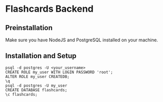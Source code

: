# Flashcards Backend

## Preinstallation

Make sure you have NodeJS and PostgreSQL installed on your machine.

## Installation and Setup

```
psql -d postgres -U <your_username>
CREATE ROLE my_user WITH LOGIN PASSWORD 'root';
ALTER ROLE my_user CREATEDB;
\q
psql -d postgres -U my_user
CREATE DATABASE flashcards;
\c flashcards;
```

